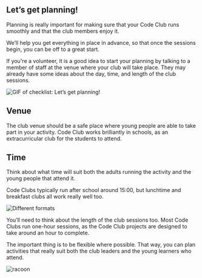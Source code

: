 
## Let’s get planning!

Planning is really important for making sure that your Code Club runs smoothly and that the club members enjoy it.

We’ll help you get everything in place in advance, so that once the sessions begin, you can be off to a great start.

If you're a volunteer, it is a good idea to start your planning by talking to a member of staff at the venue where your club will take place. They may already have some ideas about the day, time, and length of the club sessions.

![GIF of checklist: Let’s get planning!](https://s3-eu-west-1.amazonaws.com/rpf-futurelearn/CC+vol+training+/1-Let's-Get-Planning.gif)

## Venue
The club venue should be a safe place where young people are able to take part in your activity. Code Club works brilliantly in schools, as an extracurricular club for the students to attend.

## Time
Think about what time will suit both the adults running the activity and the young people that attend it.

Code Clubs typically run after school around 15:00, but lunchtime and breakfast clubs all work really well too.

![Different formats](https://s3-eu-west-1.amazonaws.com/rpf-futurelearn/CC+vol+training+/3-formats-2.png)

You’ll need to think about the length of the club sessions too. Most Code Clubs run one-hour sessions, as the Code Club projects are designed to take around an hour to complete.

The important thing is to be flexible where possible. That way, you can plan activities that really suit both the club leaders and the young learners who attend.

![racoon](https://s3-eu-west-1.amazonaws.com/rpf-futurelearn/CC+vol+training+/+flexible+CC.png)
